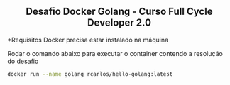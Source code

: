 <h2 align="center"> Desafio Docker Golang - Curso Full Cycle Developer 2.0</h2>

*Requisitos
Docker precisa estar instalado na máquina

Rodar o comando abaixo para executar o container contendo a resolução do desafio

```sh
docker run --name golang rcarlos/hello-golang:latest
```